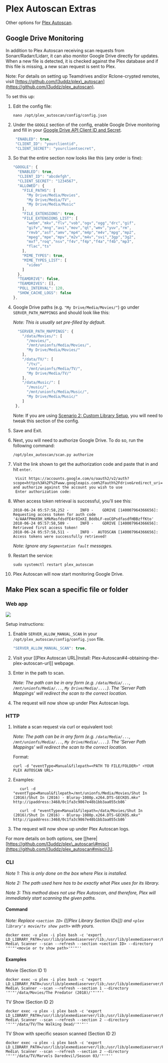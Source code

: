# Plex Autoscan Extras

Other options for [Plex Autoscan](https://github.com/l3uddz/plex_autoscan).

## Google Drive Monitoring

In addition to Plex Autoscan receiving scan requests from Sonarr/Radarr/Lidarr, it can also monitor Google Drive directly for updates. When a new file is detected, it is checked against the Plex database and if this file is missing, a new scan request is sent to Plex.

Note: For details on setting up Teamdrives and/or Rclone-crypted remotes, visit [https://github.com/l3uddz/plex\_autoscan](https://github.com/l3uddz/plex_autoscan).

To set this up:

1. Edit the config file:

   ```text
   nano /opt/plex_autoscan/config/config.json
   ```

2. Under the `GOOGLE` section of the config, enable Google Drive monitoring and fill in your [Google Drive API Client ID and Secret](../unlinked-pages/google-drive-api-client-id-and-client-secret.md).

   ```javascript
    "ENABLED": true,
    "CLIENT_ID": "yourclientid",
    "CLIENT_SECRET": "yourclientsecret",
   ```

3. So that the entire section now looks like this \(any order is fine\):

   ```javascript
   "GOOGLE": {
     "ENABLED": true,
     "CLIENT_ID": "abcdefgh",
     "CLIENT_SECRET": "1234567",
     "ALLOWED": {
       "FILE_PATHS": [
         "My Drive/Media/Movies",
         "My Drive/Media/TV",
         "My Drive/Media/Music"
       ],
       "FILE_EXTENSIONS": true,
       "FILE_EXTENSIONS_LIST": [
         "webm","mkv","flv","vob","ogv","ogg","drc","gif",
         "gifv","mng","avi","mov","qt","wmv","yuv","rm",
         "rmvb","asf","amv","mp4","m4p","m4v","mpg","mp2",
         "mpeg","mpe","mpv","m2v","m4v","svi","3gp","3g2",
         "mxf","roq","nsv","f4v","f4p","f4a","f4b","mp3",
         "flac","ts"
       ],
       "MIME_TYPES": true,
       "MIME_TYPES_LIST": [
         "video"
       ]
     },
     "TEAMDRIVE": false,
     "TEAMDRIVES": [],
     "POLL_INTERVAL": 120,
     "SHOW_CACHE_LOGS": false
   },
   ```

4. Google Drive paths \(e.g. `"My Drive/Media/Movies/"`\) go under `SERVER_PATH_MAPPINGS` and should look like this:

   _Note: This is usually set pre-filled by default._

   ```javascript
     "SERVER_PATH_MAPPINGS": {
       "/data/Movies/": [
         "/movies/",
         "/mnt/unionfs/Media/Movies/",
         "My Drive/Media/Movies/"
       ],
       "/data/TV/": [
         "/tv/",
         "/mnt/unionfs/Media/TV/",
         "My Drive/Media/TV/"
       ],
       "/data/Music/": [
         "/music/",
         "/mnt/unionfs/Media/Music/",
         "My Drive/Media/Music/"
       ]
    },
   ```

   Note: If you are using [Scenario 2: Custom Library Setup](../unlinked-pages/customizing-plex-libraries.md#scenario-2), you will need to tweak this section of the config.

5. Save and Exit.
6. Next, you will need to authorize Google Drive. To do so, run the following command:

   ```text
   /opt/plex_autoscan/scan.py authorize
   ```

7. Visit the link shown to get the authorization code and paste that in and hit `enter`.

   ```text
    Visit https://accounts.google.com/o/oauth2/v2/auth?scope=https%3A%2F%2Fwww.googleapis.com%2Fauth%2Fdrive&redirect_uri=urn%3Aietf%3Awg%3Aoauth%3A2.0%3Aoob&response_type=code&client_id=&access_type=offline and authorize against the account you wish to use
    Enter authorization code:
   ```

8. When access token retrieval is successful, you'll see this:

   ```text
   2018-06-24 05:57:58,252 -     INFO -    GDRIVE [140007964366656]: Requesting access token for auth code '4/AAAfPHmX9H_kMkMasfdsdfE4r8ImXI_BddbLF-eoCOPsdfasdfHBBzffKto'
   2018-06-24 05:57:58,509 -     INFO -    GDRIVE [140007964366656]: Retrieved first access token!
   2018-06-24 05:57:58,511 -     INFO -  AUTOSCAN [140007964366656]: Access tokens were successfully retrieved!
   ```

   _Note: Ignore any `Segmentation fault` messages._

9. Restart the service:

   ```text
   sudo systemctl restart plex_autoscan
   ```

10. Plex Autoscan will now start monitoring Google Drive. 

## Make Plex scan a specific file or folder

### Web app

![](https://i.imgur.com/KTrbShI.png)

Setup instructions:

1. Enable `SERVER_ALLOW_MANUAL_SCAN` in your `/opt/plex_autoscan/config/config.json` file.

   ```javascript
   "SERVER_ALLOW_MANUAL_SCAN": true,
   ```

2. Visit your \[\[Plex Autoscan URL\|Install: Plex-Autoscan\#4-obtaining-the-plex-autoscan-url\]\] webpage.
3. Enter in the path to scan.

   _Note: The path can be in any form \(e.g. `/data/Media/...`, `/mnt/unionfs/Media/...`, `My Drive/Media/....`\). The 'Server Path Mappings' will redirect the scan to the correct location._

4. The request will now show up under Plex Autoscan logs.

### HTTP

1. Initiate a scan request via curl or equivalent tool:

   _Note: The path can be in any form \(e.g. `/data/Media/...`, `/mnt/unionfs/Media/...`, `My Drive/Media/....`\). The 'Server Path Mappings' will redirect the scan to the correct location._

   Format:

   ```text
   curl -d "eventType=Manual&filepath=<PATH TO FILE/FOLDER>" <YOUR PLEX AUTOSCAN URL>
   ```

2. Examples:

   ```text
      curl -d "eventType=Manual&filepath=/mnt/unionfs/Media/Movies/Shut In (2016)/Shut In (2016) - Bluray-1080p.x264.DTS-GECKOS.mkv" http://ipaddress:3468/0c1fa3c9867e48b1bb3aa055cb86`
   ```

   ```text
      curl -d "eventType=Manual&filepath=/data/Movies/Shut In (2016)/Shut In (2016) - Bluray-1080p.x264.DTS-GECKOS.mkv" http://ipaddress:3468/0c1fa3c9867e48b1bb3aa055cb86`
   ```

3. The request will now show up under Plex Autoscan logs.

For more details on both options, see \[\[here\|[https://github.com/l3uddz/plex\_autoscan\#misc](https://github.com/l3uddz/plex_autoscan#misc)\]\].

### CLI

_Note 1: This is only done on the box where Plex is installed._

_Note 2: The path used here has to be exactly what Plex uses for its library._

_Note 3: This method does not use Plex Autoscan, and therefore, Plex will immediately start scanning the given paths._

#### Command

_Note: Replace `<section ID>` \(\[\[Plex Library Section IDs\]\]\) and `<plex library's movie/tv show path>` with yours._

```text
docker exec -u plex -i plex bash -c 'export LD_LIBRARY_PATH=/usr/lib/plexmediaserver/lib;/usr/lib/plexmediaserver/Plex\ Media\ Scanner --scan --refresh --section <section ID> --directory '"'"'<movie or tv show path>'"'"''
```

#### Examples

Movie \(Section ID 1\)

```text
docker exec -u plex -i plex bash -c 'export LD_LIBRARY_PATH=/usr/lib/plexmediaserver/lib;/usr/lib/plexmediaserver/Plex\ Media\ Scanner --scan --refresh --section 1 --directory '"'"'/data/Movies/The Predator (2018)/'"'"''
```

TV Show \(Section ID 2\)

```text
docker exec -u plex -i plex bash -c 'export LD_LIBRARY_PATH=/usr/lib/plexmediaserver/lib;/usr/lib/plexmediaserver/Plex\ Media\ Scanner --scan --refresh --section 2 --directory '"'"'/data/TV/The Walking Dead/'"'"''
```

TV Show with specific season scanned \(Section ID 2\)

```text
docker exec -u plex -i plex bash -c 'export LD_LIBRARY_PATH=/usr/lib/plexmediaserver/lib;/usr/lib/plexmediaserver/Plex\ Media\ Scanner --scan --refresh --section 2 --directory '"'"'/data/TV/Marvels Daredevil/Season 03/'"'"''
```

